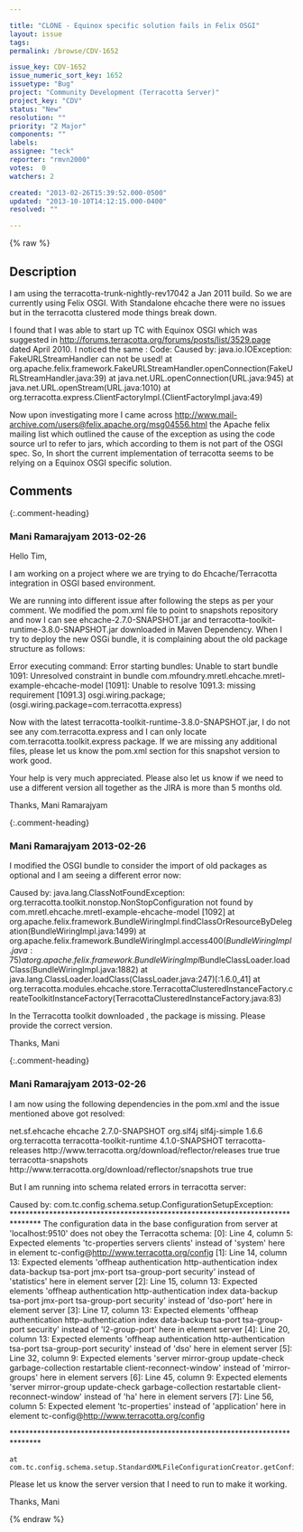 ```yaml
---

title: "CLONE - Equinox specific solution fails in Felix OSGI"
layout: issue
tags: 
permalink: /browse/CDV-1652

issue_key: CDV-1652
issue_numeric_sort_key: 1652
issuetype: "Bug"
project: "Community Development (Terracotta Server)"
project_key: "CDV"
status: "New"
resolution: ""
priority: "2 Major"
components: ""
labels: 
assignee: "teck"
reporter: "rmvn2000"
votes:  0
watchers: 2

created: "2013-02-26T15:39:52.000-0500"
updated: "2013-10-10T14:12:15.000-0400"
resolved: ""

---
```




{% raw %}



## Description

<div markdown="1" class="description">

I am using the terracotta-trunk-nightly-rev17042 a Jan 2011 build. 
So we are currently using Felix OSGI. With Standalone ehcache there were no issues but in the terracotta clustered mode things break down. 

I found that I was able to start up TC with Equinox OSGI which 
was suggested in http://forums.terracotta.org/forums/posts/list/3529.page 
dated April 2010. 
I noticed the same : 
Code:
 Caused by: java.io.IOException: FakeURLStreamHandler can not be used!
 	at org.apache.felix.framework.FakeURLStreamHandler.openConnection(FakeURLStreamHandler.java:39)
 	at java.net.URL.openConnection(URL.java:945)
 	at java.net.URL.openStream(URL.java:1010)
 	at org.terracotta.express.ClientFactoryImpl.<init>(ClientFactoryImpl.java:49)
 



Now upon investigating more I came across 
http://www.mail-archive.com/users@felix.apache.org/msg04556.html 
the Apache felix mailing list which outlined the cause of the exception as 
using the code source url to refer to jars, which according to them is not part of the OSGI spec. So, In short the current implementation of terracotta seems to be relying on a Equinox OSGI specific solution. 



</div>

## Comments


{:.comment-heading}
### **Mani Ramarajyam** <span class="date">2013-02-26</span>

<div markdown="1" class="comment">

Hello Tim,

I am working on a project where we are trying to do Ehcache/Terracotta integration in OSGI based environment. 

We are running into different issue after following the steps as per your comment. We modified the pom.xml file to point to snapshots repository and now I can see ehcache-2.7.0-SNAPSHOT.jar and terracotta-toolkit-runtime-3.8.0-SNAPSHOT.jar downloaded in Maven Dependency. When I try to deploy the new OSGi bundle, it is complaining about the old package structure as follows:

Error executing command: Error starting bundles:
	Unable to start bundle 1091: Unresolved constraint in bundle com.mfoundry.mretl.ehcache.mretl-example-ehcache-model [1091]: Unable to resolve 1091.3: missing requirement [1091.3] osgi.wiring.package; (osgi.wiring.package=com.terracotta.express)


Now with the latest terracotta-toolkit-runtime-3.8.0-SNAPSHOT.jar, I do not see any com.terracotta.express and I can only locate com.terracotta.toolkit.express package. If we are missing any additional files, please let us know the pom.xml section for this snapshot version to work good. 

Your help is very much appreciated. Please also let us know if we need to use a different version all together as the JIRA is more than 5 months old.

Thanks,
Mani Ramarajyam


</div>


{:.comment-heading}
### **Mani Ramarajyam** <span class="date">2013-02-26</span>

<div markdown="1" class="comment">

I modified the OSGI bundle to consider the import of old packages as optional and I am seeing a different error now:

Caused by: java.lang.ClassNotFoundException: org.terracotta.toolkit.nonstop.NonStopConfiguration not found by com.mretl.ehcache.mretl-example-ehcache-model [1092]
        at org.apache.felix.framework.BundleWiringImpl.findClassOrResourceByDelegation(BundleWiringImpl.java:1499)
        at org.apache.felix.framework.BundleWiringImpl.access$400(BundleWiringImpl.java:75)
        at org.apache.felix.framework.BundleWiringImpl$BundleClassLoader.loadClass(BundleWiringImpl.java:1882)
        at java.lang.ClassLoader.loadClass(ClassLoader.java:247)[:1.6.0_41]
        at org.terracotta.modules.ehcache.store.TerracottaClusteredInstanceFactory.createToolkitInstanceFactory(TerracottaClusteredInstanceFactory.java:83)

In the Terracotta toolkit downloaded , the package is missing. Please provide the correct version.

Thanks,
Mani





</div>


{:.comment-heading}
### **Mani Ramarajyam** <span class="date">2013-02-26</span>

<div markdown="1" class="comment">

I am now using the following dependencies in the pom.xml and the issue mentioned above got resolved:

<dependencies>
    <dependency>
      <groupId>net.sf.ehcache</groupId>
      <artifactId>ehcache</artifactId>
      <version>2.7.0-SNAPSHOT</version>
    </dependency>
    <dependency>
      <groupId>org.slf4j</groupId>
      <artifactId>slf4j-simple</artifactId>
      <version>1.6.6</version>
    </dependency>
    <dependency>
      <groupId>org.terracotta</groupId>
      <artifactId>terracotta-toolkit-runtime</artifactId>
      <version>4.1.0-SNAPSHOT</version>
    </dependency>
  </dependencies>

  <repositories>
    <repository>
      <id>terracotta-releases</id>
      <url>http://www.terracotta.org/download/reflector/releases</url>
      <releases><enabled>true</enabled></releases>
      <snapshots><enabled>true</enabled></snapshots>
    </repository>
    <repository>
      <id>terracotta-snapshots</id>
      <url>http://www.terracotta.org/download/reflector/snapshots</url>
      <releases><enabled>true</enabled></releases>
      <snapshots><enabled>true</enabled></snapshots>
    </repository>
  </repositories>


But I am running into schema related errors in terracotta server:

Caused by: com.tc.config.schema.setup.ConfigurationSetupException: 
\*\*\*\*\*\*\*\*\*\*\*\*\*\*\*\*\*\*\*\*\*\*\*\*\*\*\*\*\*\*\*\*\*\*\*\*\*\*\*\*\*\*\*\*\*\*\*\*\*\*\*\*\*\*\*\*\*\*\*\*\*\*\*\*\*\*\*\*\*\*\*\*\*\*\*\*\*\*\*
The configuration data in the base configuration from server at 'localhost:9510' does not obey the Terracotta schema:
  [0]: Line 4, column 5: Expected elements 'tc-properties servers clients' instead of 'system' here in element tc-config@http://www.terracotta.org/config
  [1]: Line 14, column 13: Expected elements 'offheap authentication http-authentication index data-backup tsa-port jmx-port tsa-group-port security' instead of 'statistics' here in element server
  [2]: Line 15, column 13: Expected elements 'offheap authentication http-authentication index data-backup tsa-port jmx-port tsa-group-port security' instead of 'dso-port' here in element server
  [3]: Line 17, column 13: Expected elements 'offheap authentication http-authentication index data-backup tsa-port tsa-group-port security' instead of 'l2-group-port' here in element server
  [4]: Line 20, column 13: Expected elements 'offheap authentication http-authentication tsa-port tsa-group-port security' instead of 'dso' here in element server
  [5]: Line 32, column 9: Expected elements 'server mirror-group update-check garbage-collection restartable client-reconnect-window' instead of 'mirror-groups' here in element servers
  [6]: Line 45, column 9: Expected elements 'server mirror-group update-check garbage-collection restartable client-reconnect-window' instead of 'ha' here in element servers
  [7]: Line 56, column 5: Expected element 'tc-properties' instead of 'application' here in element tc-config@http://www.terracotta.org/config

\*\*\*\*\*\*\*\*\*\*\*\*\*\*\*\*\*\*\*\*\*\*\*\*\*\*\*\*\*\*\*\*\*\*\*\*\*\*\*\*\*\*\*\*\*\*\*\*\*\*\*\*\*\*\*\*\*\*\*\*\*\*\*\*\*\*\*\*\*\*\*\*\*\*\*\*\*\*\*

	at com.tc.config.schema.setup.StandardXMLFileConfigurationCreator.getConfigFromSourceStream(StandardXMLFileConfigurationCreator.java:504)

Please let us know the server version that I need to run to make it working.

Thanks,
Mani



</div>



{% endraw %}
